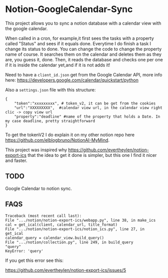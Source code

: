 # Notion-GoogleCalendar-Sync
This project allows you to sync a notion database with a calendar view with the google calendar.

When called in a cron, for example,it first sees the tasks with a property called "Status" and sees if it equals done. Everytime I do finish a task I change its status to done.
You can change the code to change the property name of course. It searches them on the calendar and deletes them as they are, you guess it, done. Then, it reads the database and checks one per one if it is inside the calendar yet,and if it is not adds it!

Need to have a ```client_id.json``` get from the Google Calendar API, more info here: 
https://developers.google.com/calendar/quickstart/python

Also a ```settings.json``` file with this structure:
```
{
	"token":"xxxxxxxxx", # token_v2, it can be get from the cookies
	"url":"XXXXXXXXX",  #calendar view url, in the calendar view right clic -> copy view url
	"property":"deadline" #name of the property that holds a Date. In my case deadline, pretty straightforward
}
```
To get the tokenV2 I do explain it on my other notion repo here https://github.com/elblogbruno/NotionAI-MyMind.

This project was inspired why https://github.com/evertheylen/notion-export-ics that the idea to get it done is simpler, but this one I find it nicer and faster. 

## TODO
Google Calendar to notion sync.


## FAQS

```
Traceback (most recent call last):
File ".../notion/notion-export-ics/webapp.py", line 38, in make_ics
cal = get_ical(client, calendar_url, title_format)
File ".../notion/notion-export-ics/notion_ics.py", line 27, in get_ical
calendar_query = calendar_view.build_query()
File ".../notion/collection.py", line 249, in build_query
"query"
KeyError: 'query'
```

If you get this error see this:

https://github.com/evertheylen/notion-export-ics/issues/5

